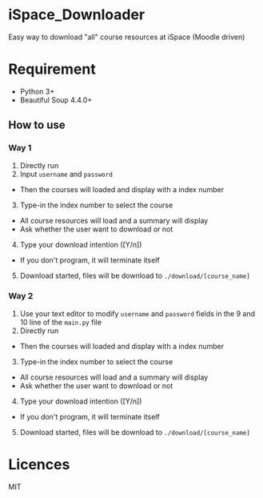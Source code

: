 # iSpace_Downloader
Easy way to download "all" course resources at iSpace (Moodle driven)

# Requirement
- Python 3+
- Beautiful Soup 4.4.0+

## How to use
### Way 1
1. Directly run
2. Input `username` and `password`
  - Then the courses will loaded and display with a index number
3. Type-in the index number to select the course
  - All course resources will load and a summary will display
  - Ask whether the user want to download or not
4. Type your download intention ([Y/n])
  - If you don't program, it will terminate itself
5. Download started, files will be download to `./download/[course_name]`

### Way 2
1. Use your text editor to modify `username` and `password` fields in the 9 and 10 line of the `main.py` file
2. Directly run
  - Then the courses will loaded and display with a index number
3. Type-in the index number to select the course
  - All course resources will load and a summary will display
  - Ask whether the user want to download or not
4. Type your download intention ([Y/n])
  - If you don't program, it will terminate itself
5. Download started, files will be download to `./download/[course_name]`

# Licences

MIT
